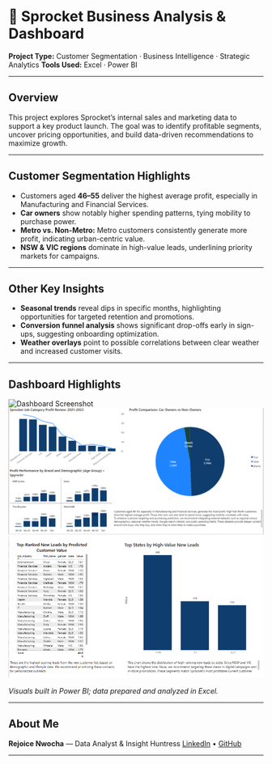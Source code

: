 # 🚀 Sprocket Business Analysis & Dashboard

**Project Type:** Customer Segmentation · Business Intelligence · Strategic Analytics
**Tools Used:** Excel · Power BI

---

## Overview

This project explores Sprocket’s internal sales and marketing data to support a key product launch. The goal was to identify profitable segments, uncover pricing opportunities, and build data-driven recommendations to maximize growth.

---

## Customer Segmentation Highlights

* Customers aged **46–55** deliver the highest average profit, especially in Manufacturing and Financial Services.
* **Car owners** show notably higher spending patterns, tying mobility to purchase power.
* **Metro vs. Non-Metro:** Metro customers consistently generate more profit, indicating urban-centric value.
* **NSW & VIC regions** dominate in high-value leads, underlining priority markets for campaigns.

---

## Other Key Insights

* **Seasonal trends** reveal dips in specific months, highlighting opportunities for targeted retention and promotions.
* **Conversion funnel analysis** shows significant drop-offs early in sign-ups, suggesting onboarding optimization.
* **Weather overlays** point to possible correlations between clear weather and increased customer visits.

---

## Dashboard Highlights

![Dashboard Screenshot](Dashboard%20Screenshot.png)
![Dashboard Screenshot](Screenshot%202.png)
![Dashboard Screenshot](Screenshot%204.png)

*Visuals built in Power BI; data prepared and analyzed in Excel.*

---

## About Me

**Rejoice Nwocha** — Data Analyst & Insight Huntress
[LinkedIn](https://linkedin.com/in/rejoice-nwocha) • [GitHub](https://github.com/Gift-nwocha)

---
